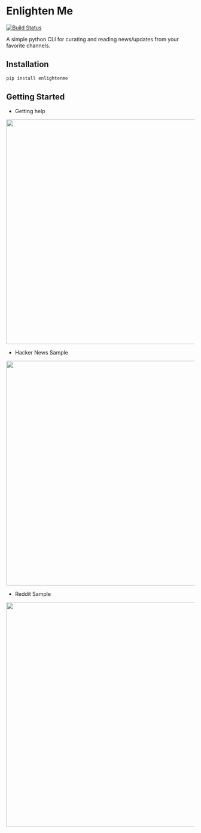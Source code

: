 # Enlighten Me

[![Build Status](https://travis-ci.com/singhgarima/enlightenme.svg?branch=master)](https://travis-ci.com/singhgarima/enlightenme)

A simple python CLI for curating and reading news/updates from your favorite
channels.

## Installation

```bash
pip install enlightenme
```

## Getting Started

* Getting help

<a href="https://asciinema.org/a/wyubbW3B6KsOI4Gi5uBDMfJFf" target="_blank"><img src="https://asciinema.org/a/wyubbW3B6KsOI4Gi5uBDMfJFf.png" align="center" width="600"/></a>

* Hacker News Sample

<a href="https://asciinema.org/a/X8a922jbNjvpm4NZfKnmuCM94" target="_blank"><img src="https://asciinema.org/a/X8a922jbNjvpm4NZfKnmuCM94.png" align="center" width="600"/></a>

* Reddit Sample

<a href="https://asciinema.org/a/0aalvvZ8PBjCzOY6yBAMXBlBh" target="_blank"><img src="https://asciinema.org/a/0aalvvZ8PBjCzOY6yBAMXBlBh.png" align="center" width="600"/></a>